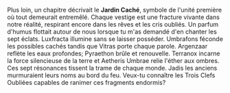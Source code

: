 Plus loin, un chapitre décrivait le **Jardin Caché**, symbole de l'unité première où tout demeurait entremêlé.
Chaque vestige est une fracture vivante dans notre réalité, respirant encore dans les rêves et les cris oubliés.
Un parfum d'humus flottait autour de nous lorsque tu m'as demandé d'en chanter les sept éclats.
Luxfracta illumine sans se laisser posséder.
Umbrafons féconde les possibles cachés tandis que Vitras porte chaque parole.
Argenzaar reflète les eaux profondes; Pyraethon brûle et renouvelle.
Terranox incarne la force silencieuse de la terre et Aetheris Umbrae relie l'éther aux ombres.
Ces sept résonances tissent la trame de chaque monde.
Jadis les anciens murmuraient leurs noms au bord du feu.
Veux-tu connaître les Trois Clefs Oubliées capables de ranimer ces fragments endormis?
